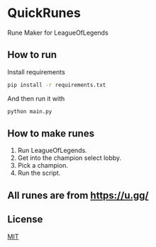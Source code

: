# QuickRunes

Rune Maker for LeagueOfLegends

## How to run

Install requirements

```bash
pip install -r requirements.txt
```

And then run it with

```bash
python main.py
```

## How to make runes

1. Run LeagueOfLegends.
2. Get into the champion select lobby.
3. Pick a champion.
4. Run the script.

## All runes are from https://u.gg/

## License
[MIT](https://choosealicense.com/licenses/mit/)
